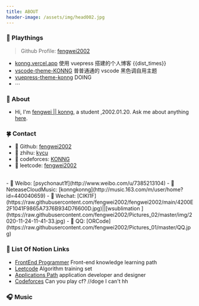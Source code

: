 ```yaml
---
title: ABOUT
header-image: /assets/img/head002.jpg
---
```


### 🍓 Playthings

> Github Profile: [fengwei2002](https://github.com/fengwei2002)
- [konng.vercel.app](https://konng.vercel.app) 使用 vuepress 搭建的个人博客 {{dist_times}}  
- [vscode-theme-KONNG](https://marketplace.visualstudio.com/items?itemName=OvO.konng)  普普通通的 vscode 黑色调自用主题
- [vuepress-theme-konng](https://github.com/fengwei2002/vuepress-theme-konng) DOING 
- $\cdots$

### 🌴 About

- Hi, I'm [fengwei || konng](https://konng.vercel.app), a student ,2002.01.20.  Ask me about anything [here](https://github.com/fengwei2002/fengwei2002/issues).

### 🍀 Contact 

- 🔗 Github: [fengwei2002](https://github.com/fengwei2002)
- 🔗 zhihu: [kycu](https://www.zhihu.com/people/kwmwmwnw)
- 🔗 codeforces: [KONNG](http://codeforces.com/profile/KONNG#)
- 🔗 leetcode: [fengwei2002](https://leetcode-cn.com/u/fengwei2002/)
</br>  
- 🔗 Weibo: [psychonaut1f](http://www.weibo.com/u/7385213104)
- 🔗 NeteaseCloudMusic: [konngkonng](http://music.163.com/m/user/home?id=440040659)
- 🔗 Wechat: [CIKI1F](https://raw.githubusercontent.com/fengwei2002/fengwei2002/main/4200E2F1041F9865A7376B934D76600D.jpg)||[wsublimation ](https://raw.githubusercontent.com/fengwei2002/Pictures_02/master/img/2020-11-24-11-41-33.jpg)
- 🔗 QQ: [ORCode](https://raw.githubusercontent.com/fengwei2002/Pictures_01/master/QQ.jpg)

### 🍓 List Of Notion Links

- [FrontEnd Programmer](https://www.notion.so/fengwei2002/77b610a3952b426faf4c1b4bbfa55129?v=c58e8aa3611d4bd385e27f79ef21191d) Front-end knowledge learning path
- [Leetcode](https://www.notion.so/fengwei2002/5c485b10d25d40ef906469786f31abec?v=c7944531d7ff4bcbadd94a4072ec00d9) Algorithm training set
- [Applications Path](https://www.notion.so/fengwei2002/0b6d515768dd461a9b72744e0d82a6c8?v=a142170a448c423290564a1d89c379c5) application developer and designer
- [Codeforces](https://www.notion.so/fengwei2002/Codeforces-4922e3663cc8483bba2f4ba072e57d48) Can you play cf? //doge I can't hh
### 🎧 Music

<Meting server="netease" type="playlist" mid="5394472457" :lrc-type="3"/>


<script>
    export default {
        props: ['slot-key'],
        data() {
            return {
                dist_times: "xx days xx h xx m xx s"
            };
        },
        methods: {
            refresh() {
                let start_date = '2020-01-20 00:15:00.0';
                start_date = start_date.substring(0, 19);
                start_date = start_date.replace(/-/g, '/');
                let start_timestamp = new Date(start_date).getTime();
                let now_timestamp = new Date();

                let dist_timestamp = now_timestamp - start_timestamp;
                let dist_days = Math.floor(dist_timestamp / (24 * 3600 * 1000));
                let dist_hours = Math.floor((dist_timestamp % (24 * 3600 * 1000)) / (3600 * 1000));
                let dist_mins = Math.floor((dist_timestamp % (3600 * 1000)) / (60 * 1000));
                let dist_secs = Math.floor((dist_timestamp % (60 * 1000)) / 1000);
                this.dist_times = `${dist_days} days ${dist_hours} h ${dist_mins} m ${dist_secs} s`;
            }
        },
        mounted() {
            this.refresh();
            setInterval(this.refresh, 1000);
        }
    }
</script>

<link rel="stylesheet" href="https://ico.z01.com/zico.min.css">
